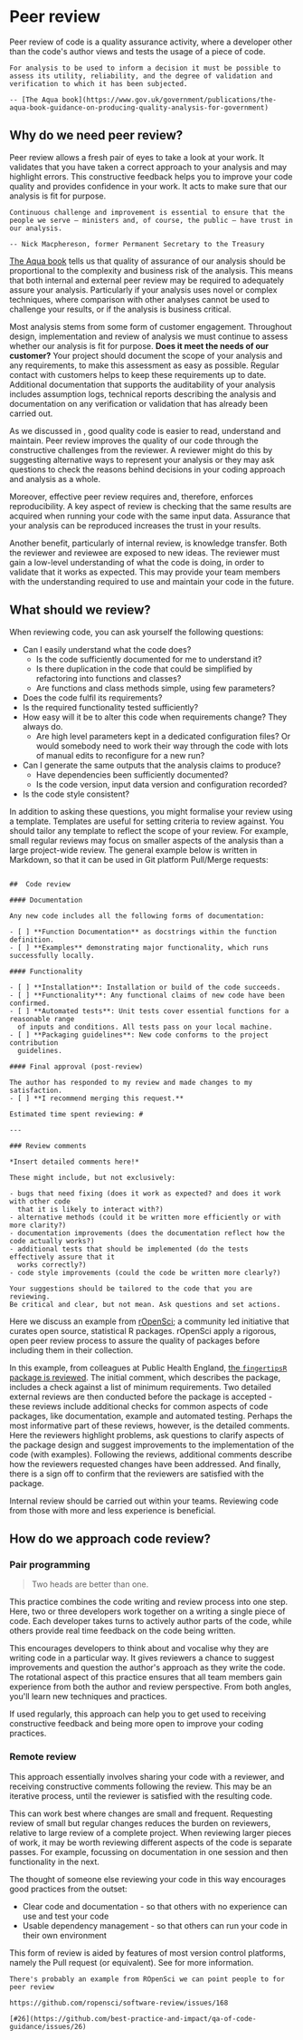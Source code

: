 # Peer review

Peer review of code is a quality assurance activity, where a developer other than the code's author views and tests the usage of a piece of code.

```{epigraph}
For analysis to be used to inform a decision it must be possible to assess its utility, reliability, and the degree of validation and verification to which it has been subjected.

-- [The Aqua book](https://www.gov.uk/government/publications/the-aqua-book-guidance-on-producing-quality-analysis-for-government)
```

## Why do we need peer review?

Peer review allows a fresh pair of eyes to take a look at your work. It validates that you have taken a correct approach to your analysis and may highlight errors. This constructive feedback helps you to improve your code quality and provides confidence in your work. It acts to make sure that our analysis is fit for purpose.

```{epigraph}
Continuous challenge and improvement is essential to ensure that the people we serve – ministers and, of course, the public – have trust in our analysis. 

-- Nick Macphereson, former Permanent Secretary to the Treasury
```

[The Aqua book](https://www.gov.uk/government/publications/the-aqua-book-guidance-on-producing-quality-analysis-for-government) tells us that quality of assurance of our analysis should be proportional to the complexity and business risk of the analysis. This means that both internal and external peer review may be required to adequately assure your analysis. Particularly if your analysis uses novel or complex techniques, where comparison with other analyses cannot be used to challenge your results, or if the analysis is business critical.

Most analysis stems from some form of customer engagement. Throughout design, implementation and review of analysis we must continue to assess whether our analysis is fit for purpose. **Does it meet the needs of our customer?** Your project should document the scope of your analysis and any requirements, to make this assessment as easy as possible. Regular contact with customers helps to keep these requirements up to date. Additional documentation that supports the auditability of your analysis includes assumption logs, technical reports describing the analysis and documentation on any verification or validation that has already been carried out.

As we discussed in [](core_programming.md), good quality code is easier to read, understand and maintain. Peer review improves the quality of our code through the constructive challenges from the reviewer. A reviewer might do this by suggesting alternative ways to represent your analysis or they may ask questions to check the reasons behind decisions in your coding approach and analysis as a whole.

Moreover, effective peer review requires and, therefore, enforces reproducibility. A key aspect of review is checking that the same results are acquired when running your code with the same input data. Assurance that your analysis can be reproduced increases the trust in your results.

Another benefit, particularly of internal review, is knowledge transfer. Both the reviewer and reviewee are exposed to new ideas. The reviewer must gain a low-level understanding of what the code is doing, in order to validate that it works as expected. This may provide your team members with the understanding required to use and maintain your code in the future.


## What should we review?

When reviewing code, you can ask yourself the following questions:
* Can I easily understand what the code does?
    * Is the code sufficiently documented for me to understand it?
    * Is there duplication in the code that could be simplified by refactoring into functions and classes?
    * Are functions and class methods simple, using few parameters?
* Does the code fulfil its requirements?
* Is the required functionality tested sufficiently?
* How easy will it be to alter this code when requirements change? They always do.
    * Are high level parameters kept in a dedicated configuration files? Or would somebody need to work their way through the code with lots of manual edits to reconfigure for a new run?
* Can I generate the same outputs that the analysis claims to produce?
    * Have dependencies been sufficiently documented?
    * Is the code version, input data version and configuration recorded?
* Is the code style consistent?

In addition to asking these questions, you might formalise your review using a template. Templates are useful for setting criteria to review against. You should tailor any template to reflect the scope of your review. For example, small regular reviews may focus on smaller aspects of the analysis than a large project-wide review. The general example below is written in Markdown, so that it can be used in Git platform Pull/Merge requests:


```{code-block} md

##  Code review

#### Documentation

Any new code includes all the following forms of documentation:

- [ ] **Function Documentation** as docstrings within the function definition.
- [ ] **Examples** demonstrating major functionality, which runs successfully locally.

#### Functionality

- [ ] **Installation**: Installation or build of the code succeeds.
- [ ] **Functionality**: Any functional claims of new code have been confirmed.
- [ ] **Automated tests**: Unit tests cover essential functions for a reasonable range
  of inputs and conditions. All tests pass on your local machine.
- [ ] **Packaging guidelines**: New code conforms to the project contribution
  guidelines.

#### Final approval (post-review)

The author has responded to my review and made changes to my satisfaction.
- [ ] **I recommend merging this request.**

Estimated time spent reviewing: #

---

### Review comments

*Insert detailed comments here!*

These might include, but not exclusively:

- bugs that need fixing (does it work as expected? and does it work with other code
  that it is likely to interact with?)
- alternative methods (could it be written more efficiently or with more clarity?)
- documentation improvements (does the documentation reflect how the code actually works?)
- additional tests that should be implemented (do the tests effectively assure that it
  works correctly?)
- code style improvements (could the code be written more clearly?)

Your suggestions should be tailored to the code that you are reviewing.
Be critical and clear, but not mean. Ask questions and set actions.

```

Here we discuss an example from [rOpenSci](https://ropensci.org/); a community led initiative that curates open source, statistical R packages. rOpenSci apply a rigorous, open peer review process to assure the quality of packages before including them in their collection.

In this example, from colleagues at Public Health England, [the `fingertipsR` package is reviewed](https://github.com/ropensci/software-review/issues/168). The initial comment, which describes the package, includes a check against a list of minimum requirements. Two detailed external reviews are then conducted before the package is accepted - these reviews include additional checks for common aspects of code packages, like documentation, example and automated testing. Perhaps the most informative part of these reviews, however, is the detailed comments. Here the reviewers highlight problems, ask questions to clarify aspects of the package design and suggest improvements to the implementation of the code (with examples). Following the reviews, additional comments describe how the reviewers requested changes have been addressed. And finally, there is a sign off to confirm that the reviewers are satisfied with the package.

Internal review should be carried out within your teams. Reviewing code from those with more and less experience is beneficial.


## How do we approach code review?

### Pair programming

> Two heads are better than one.

This practice combines the code writing and review process into one step. Here, two or three developers work together on a writing a single piece of code. Each developer takes turns to actively author parts of the code, while others provide real time feedback on the code being written.

This encourages developers to think about and vocalise why they are writing code in a particular way. It gives reviewers a chance to suggest improvements and question the author's approach as they write the code. The rotational aspect of this practice ensures that all team members gain experience from both the author and review perspective. From both angles, you'll learn new techniques and practices.

If used regularly, this approach can help you to get used to receiving constructive feedback and being more open to improve your coding practices.


### Remote review

This approach essentially involves sharing your code with a reviewer, and receiving constructive comments following the review. This may be an iterative process, until the reviewer is satisfied with the resulting code.

This can work best where changes are small and frequent. Requesting review of small but regular changes reduces the burden on reviewers, relative to large review of a complete project.
When reviewing larger pieces of work, it may be worth reviewing different aspects of the code is separate passes. For example, focussing on documentation in one session and then functionality in the next.

The thought of someone else reviewing your code in this way encourages good practices from the outset:
* Clear code and documentation - so that others with no experience can use and test your code
* Usable dependency management - so that others can run your code in their own environment

This form of review is aided by features of most version control platforms, namely the Pull request (or equivalent). See [](version_control.md) for more information.

```{todo}
There's probably an example from ROpenSci we can point people to for peer review

https://github.com/ropensci/software-review/issues/168

[#26](https://github.com/best-practice-and-impact/qa-of-code-guidance/issues/26)
```